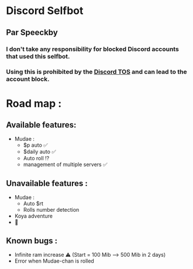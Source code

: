 # Discord Selfbot 

##  Par Speeckby

### <strong>I don't take any responsibility for blocked Discord accounts that used this selfbot.</strong>
### <strong>Using this is prohibited by the [Discord TOS](https://discord.com/terms) and can lead to the account block.</strong>

# Road map : 
## Available features: 

* Mudae :
  * $p auto ✅
  * $daily auto ✅
  * Auto roll ⁉️
  * management of multiple servers ✅

## Unavailable features :

* Mudae : 
  * Auto $rt
  * Rolls number detection
* Koya adventure 
* 🤫

## Known bugs : 

* Infinite ram increase ⚠️ (Start = 100 Mib --> 500 Mib in 2 days)
* Error when Mudae-chan is rolled